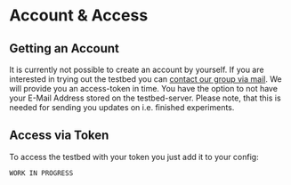 # Account & Access

## Getting an Account

It is currently not possible to create an account by yourself.
If you are interested in trying out the testbed you can [contact our group via mail](https://nes-lab.org/ingmar-splitt/).
We will provide you an access-token in time.
You have the option to not have your E-Mail Address stored on the testbed-server.
Please note, that this is needed for sending you updates on i.e. finished experiments.

## Access via Token

To access the testbed with your token you just add it to your config:

```{caution}
WORK IN PROGRESS
```
